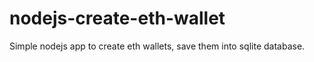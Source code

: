 # nodejs-create-eth-wallet
Simple nodejs app to create eth wallets, save them into sqlite database. 
